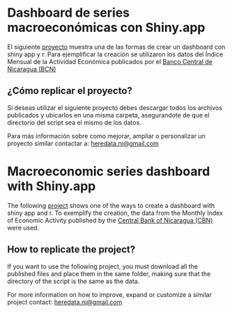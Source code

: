 # Dashboard de series macroeconómicas con Shiny.app
El siguiente [proyecto](https://raul-godinez.shinyapps.io/dashboard_macro/) muestra una de las formas de crear un dashboard con shiny app y r. Para ejemplificar la creación se utilizaron los datos del Índice Mensual de la Actividad Económica publicados por el [Banco Central de Nicaragua (BCN)](https://bcn.gob.ni/)

## ¿Cómo replicar el proyecto?
Si deseas utilizar el siguiente proyecto debes descargar todos los archivos publicados y ubicarlos en una misma carpeta, asegurandote de que el directorio del script sea el mismo de los datos. 

Para más información sobre como mejorar, ampliar o personalizar un proyecto similar contactar a: heredata.ni@gmail.com

# Macroeconomic series dashboard with Shiny.app

The following [project](https://raul-godinez.shinyapps.io/dashboard_macro/) shows one of the ways to create a dashboard with shiny app and r. To exemplify the creation, the data from the Monthly Index of Economic Activity published by the [Central Bank of Nicaragua (CBN)](https://bcn.gob.ni/) were used.

## How to replicate the project?
If you want to use the following project, you must download all the published files and place them in the same folder, making sure that the directory of the script is the same as the data.

For more information on how to improve, expand or customize a similar project contact: heredata.ni@gmail.com
